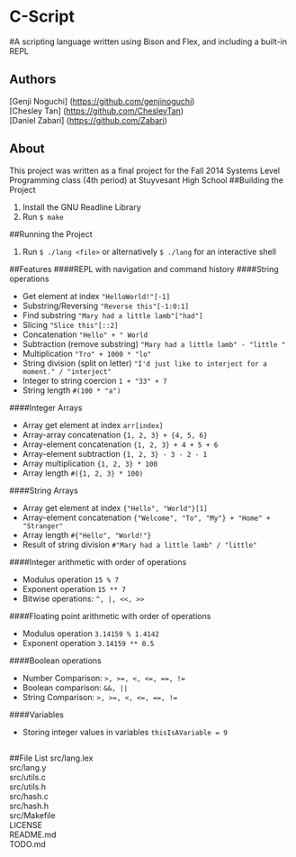 C-Script
============
#A scripting language written using Bison and Flex, and including a built-in REPL
## Authors
[Genji Noguchi] (https://github.com/genjinoguchi)  
[Chesley Tan] (https://github.com/ChesleyTan)  
[Daniel Zabari] (https://github.com/Zabari)  
## About
This project was written as a final project for the Fall 2014 Systems Level Programming class (4th period) at Stuyvesant High School
##Building the Project
1. Install the GNU Readline Library  
2. Run `$ make`  

##Running the Project
1. Run `$ ./lang <file>` or alternatively `$ ./lang` for an interactive shell  

##Features
####REPL with navigation and command history
####String operations
* Get element at index `"HelloWorld!"[-1]`
* Substring/Reversing `"Reverse this"[-1:0:1]`
* Find substring `"Mary had a little lamb"["had"]`
* Slicing `"Slice this"[::2]`
* Concatenation `"Hello" + " World`
* Subtraction (remove substring) `"Mary had a little lamb" - "little "`
* Multiplication `"Tro" + 1000 * "lo"`
* String division (split on letter) `"I'd just like to interject for a moment." / "interject"`
* Integer to string coercion `1 + "33" + 7`
* String length `#(100 * "a")`

####Integer Arrays
* Array get element at index `arr[index]`
* Array-array concatenation `{1, 2, 3} + {4, 5, 6}`
* Array-element concatenation `{1, 2, 3} + 4 + 5 + 6`
* Array-element subtraction `{1, 2, 3} - 3 - 2 - 1`
* Array multiplication `{1, 2, 3} * 100`
* Array length `#({1, 2, 3} * 100)`

####String Arrays
* Array get element at index `{"Hello", "World"}[1]`
* Array-element concatenation `{"Welcome", "To", "My"} + "Home" + "Stranger"`
* Array length `#{"Hello", "World!"}`
* Result of string division `#"Mary had a little lamb" / "little"`

####Integer arithmetic with order of operations
* Modulus operation `15 % 7`
* Exponent operation `15 ** 7`
* Bitwise operations: `^, |, <<, >>`

####Floating point arithmetic with order of operations
* Modulus operation `3.14159 % 1.4142`
* Exponent operation `3.14159 ** 0.5`

####Boolean operations
* Number Comparison: `>, >=, <, <=, ==, !=`
* Boolean comparison: `&&, ||`
* String Comparison: `>, >=, <, <=, ==, !=`

####Variables
* Storing integer values in variables `thisIsAVariable = 9`

##

##File List
src/lang.lex  
src/lang.y  
src/utils.c  
src/utils.h  
src/hash.c  
src/hash.h  
src/Makefile  
LICENSE  
README.md  
TODO.md  
